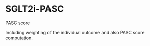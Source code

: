# SGLT2i-PASC
PASC score

Including weighting of the individual outcome and also PASC score computation.
